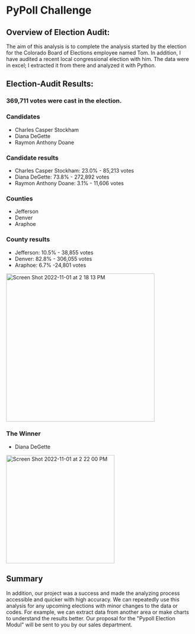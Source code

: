 # PyPoll Challenge

## Overview of Election Audit: 
The aim of this analysis is to complete the analysis started by the election for the Colorado Board of Elections employee named Tom. In addition, I have audited a recent local congressional election with him. The data were in excel; I extracted it from there and analyzed it with Python.

## Election-Audit Results: 
### 369,711 votes were cast in the election.

### Candidates
- Charles Casper Stockham
- Diana DeGette
- Raymon Anthony Doane

### Candidate results
- Charles Casper Stockham:  23.0% - 85,213 votes
- Diana DeGette:  73.8% - 272,892 votes 
- Raymon Anthony Doane:  3.1% - 11,606 votes

### Counties
- Jefferson
- Denver
- Araphoe
  
### County results
- Jefferson: 10.5% - 38,855 votes
- Denver: 82.8% - 306,055 votes
- Araphoe: 6.7% -24,801 votes

<img width="400" alt="Screen Shot 2022-11-01 at 2 18 13 PM" src="https://user-images.githubusercontent.com/111788394/199308392-88554825-b125-4f62-b6cf-43fcc3d38114.png">

### The Winner
- Diana DeGette
<img width="292" alt="Screen Shot 2022-11-01 at 2 22 00 PM" src="https://user-images.githubusercontent.com/111788394/199309060-1ba3fe47-da37-4f58-89e6-bac8963d8974.png">

## Summary

In addition, our project was a success and made the analyzing process accessible and quicker with high accuracy. 
We can repeatedly use this analysis for any upcoming elections with minor changes to the data or codes. For example, we can extract data from another area or make charts to understand the results better.
Our proposal for the "Pypoll Election Modul" will be sent to you by our sales department.

